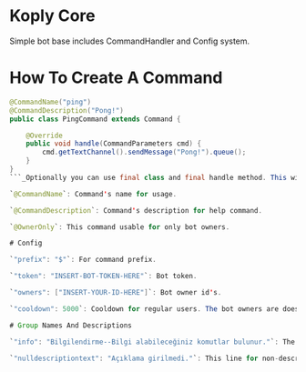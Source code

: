 # Koply Core
Simple bot base includes CommandHandler and Config system.

# How To Create A Command
```java
@CommandName("ping")
@CommandDescription("Pong!")
public class PingCommand extends Command {

    @Override
    public void handle(CommandParameters cmd) {
        cmd.getTextChannel().sendMessage("Pong!").queue();
    }
}
```_Optionally you can use final class and final handle method. This will be nicer._

`@CommandName`: Command's name for usage. 

`@CommandDescription`: Command's description for help command.

`@OwnerOnly`: This command usable for only bot owners.

# Config

`"prefix": "$"`: For command prefix.

`"token": "INSERT-BOT-TOKEN-HERE"`: Bot token.

`"owners": ["INSERT-YOUR-ID-HERE"]`: Bot owner id's.

`"cooldown": 5000`: Cooldown for regular users. The bot owners are doesn't affect the cooldown.

# Group Names And Descriptions

`"info": "Bilgilendirme--Bilgi alabileceğiniz komutlar bulunur."`: The key named as 'info' for 'info' commands package. The group name is before then '--'. The group description is after then '--'.

`"nulldescriptiontext": "Açıklama girilmedi."`: This line for non-descriptioned commands.





